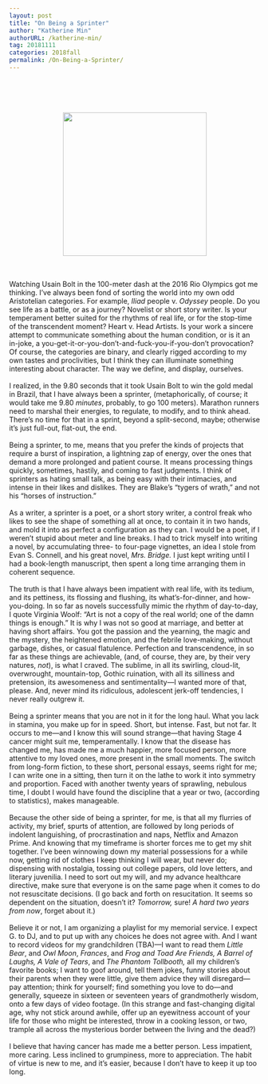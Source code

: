```yaml
---
layout: post
title: "On Being a Sprinter"
author: "Katherine Min"
authorURL: /katherine-min/
tag: 20181111
categories: 2018fall
permalink: /On-Being-a-Sprinter/
---
```


<br><br>
<br><br>
<img style="display: block; margin-left: auto; margin-right: auto; width:30vw;" src="{{site.baseurl}}/assets/20181111/runner.png" alt="">
<br><br>

Watching Usain Bolt in the 100-meter dash at the 2016 Rio Olympics got me thinking. I’ve always been fond of sorting the world into my own odd Aristotelian categories. For example, _Iliad_ people v. _Odyssey_ people. Do you see life as a battle, or as a journey? Novelist or short story writer. Is your temperament better suited for the rhythms of real life, or for the stop-time of the transcendent moment? Heart v. Head Artists. Is your work a sincere attempt to communicate something about the human condition, or is it an in-joke, a you-get-it-or-you-don’t-and-fuck-you-if-you-don’t provocation? Of course, the categories are binary, and clearly rigged according to my own tastes and proclivities, but I think they can illuminate something interesting about character. The way we define, and display, ourselves.
<br>
<br>
I realized, in the 9.80 seconds that it took Usain Bolt to win the gold medal in Brazil, that I have always been a sprinter, (metaphorically, of course; it would take me 9.80 _minutes_, probably, to go 100 meters). Marathon runners need to marshal their energies, to regulate, to modify, and to think ahead. There’s no time for that in a sprint, beyond a split-second, maybe; otherwise it’s just full-out, flat-out, the end.
<br>
<br>
Being a sprinter, to me, means that you prefer the kinds of projects that require a burst of inspiration, a lightning zap of energy, over the ones that demand a more prolonged and patient course. It means processing things quickly, sometimes, hastily, and coming to fast judgments. I think of sprinters as hating small talk, as being easy with their intimacies, and intense in their likes and dislikes. They are Blake’s “tygers of wrath,” and not his “horses of instruction.”
<br>
<br>
As a writer, a sprinter is a poet, or a short story writer, a control freak who likes to see the shape of something all at once, to contain it in two hands, and mold it into as perfect a configuration as they can. I would be a poet, if I weren’t stupid about meter and line breaks. I had to trick myself into writing a novel, by accumulating three- to four-page vignettes, an idea I stole from Evan S. Connell, and his great novel, _Mrs. Bridge._ I just kept writing until I had a book-length manuscript, then spent a long time arranging them in coherent sequence.
<br>
<br>
The truth is that I have always been impatient with real life, with its tedium, and its pettiness, its flossing and flushing, its what’s-for-dinner, and how-you-doing. In so far as novels successfully mimic the rhythm of day-to-day, I quote Virginia Woolf: “Art is not a copy of the real world; one of the damn things is enough.” It is why I was not so good at marriage, and better at having short affairs. You got the passion and the yearning, the magic and the mystery, the heightened emotion, and the febrile love-making, without garbage, dishes, or casual flatulence. Perfection and transcendence, in so far as these things are achievable, (and, of course, they are, by their very natures, _not_), is what I craved. The sublime, in all its swirling, cloud-lit, overwrought, mountain-top, Gothic ruination, with all its silliness and pretension, its awesomeness and sentimentality—I wanted more of that, please. And, never mind its ridiculous, adolescent jerk-off tendencies, I never really outgrew it.
<br>
<br>
Being a sprinter means that you are not in it for the long haul. What you lack in stamina, you make up for in speed. Short, but intense. Fast, but not far. It occurs to me—and I know this will sound strange—that having Stage 4 cancer might suit me, temperamentally. I know that the disease has changed me, has made me a much happier, more focused person, more attentive to my loved ones, more present in the small moments. The switch from long-form fiction, to these short, personal essays, seems right for me; I can write one in a sitting, then turn it on the lathe to work it into symmetry and proportion. Faced with another twenty years of sprawling, nebulous time, I doubt I would have found the discipline that a year or two, (according to statistics), makes manageable.
<br>
<br>
Because the other side of being a sprinter, for me, is that all my flurries of activity, my brief, spurts of attention, are followed by long periods of indolent languishing, of procrastination and naps, Netflix and Amazon Prime. And knowing that my timeframe is shorter forces me to get my shit together. I’ve been winnowing down my material possessions for a while now, getting rid of clothes I keep thinking I will wear, but never do; dispensing with nostalgia, tossing out college papers, old love letters, and literary juvenilia. I need to sort out my will, and my advance healthcare directive, make sure that everyone is on the same page when it comes to do not resuscitate decisions. (I go back and forth on resucitation. It seems so dependent on the situation, doesn’t it? _Tomorrow,_ sure! _A hard two years from now_, forget about it.)
<br>
<br>
Believe it or not, I am organizing a playlist for my memorial service. I expect G. to DJ, and to put up with any choices he does not agree with. And I want to record videos for my grandchildren (TBA)—I want to read them _Little Bear_, and _Owl Moon_, _Frances_, and _Frog and Toad_ _Are Friends,_ _A Barrel of Laughs, A Vale of Tears_, and _The Phantom Tollbooth,_ all my children’s favorite books; I want to goof around, tell them jokes, funny stories about their parents when they were little, give them advice they will disregard—pay attention; think for yourself; find something you love to do—and generally, squeeze in sixteen or seventeen years of grandmotherly wisdom, onto a few days of video footage. (In this strange and fast-changing digital age, why not stick around awhile, offer up an eyewitness account of your life for those who might be interested, throw in a cooking lesson, or two, trample all across the mysterious border between the living and the dead?)
<br>
<br>
I believe that having cancer has made me a better person. Less impatient, more caring. Less inclined to grumpiness, more to appreciation. The habit of virtue is new to me, and it’s easier, because I don’t have to keep it up too long.
<br>
<br>
